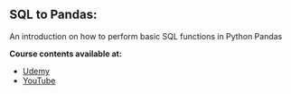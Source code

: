 ## SQL to Pandas:
An introduction on how to perform basic SQL functions in Python Pandas

<b>Course contents available at:</b>
- [Udemy](https://www.udemy.com/user/oscar-2330/)
- [YouTube](https://www.youtube.com/analystscorner)


